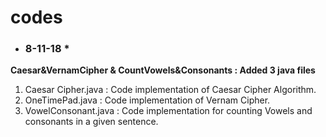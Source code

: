 # codes

* ### 8-11-18 *
**Caesar&VernamCipher & CountVowels&Consonants : Added 3 java files**
1. Caesar Cipher.java : Code implementation of Caesar Cipher Algorithm.
2. OneTimePad.java : Code implementation of Vernam Cipher.
3. VowelConsonant.java : Code implementation for counting Vowels and consonants in a given sentence.
